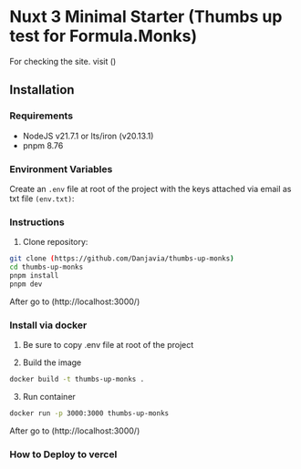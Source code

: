 # Nuxt 3 Minimal Starter (Thumbs up test for Formula.Monks)

For checking the site. visit ()

## Installation

### Requirements

- NodeJS v21.7.1 or lts/iron (v20.13.1)
- pnpm 8.76

### Environment Variables

Create an `.env` file at root of the project with the keys attached via email as txt file `(env.txt)`:

### Instructions

1. Clone repository:

```bash
git clone (https://github.com/Danjavia/thumbs-up-monks)
cd thumbs-up-monks
pnpm install
pnpm dev
```

After go to (http://localhost:3000/)
   
### Install via docker

1. Be sure to copy .env file at root of the project

2. Build the image

```bash
docker build -t thumbs-up-monks .
```

3. Run container

```bash
docker run -p 3000:3000 thumbs-up-monks
```

After go to (http://localhost:3000/)

### How to Deploy to vercel